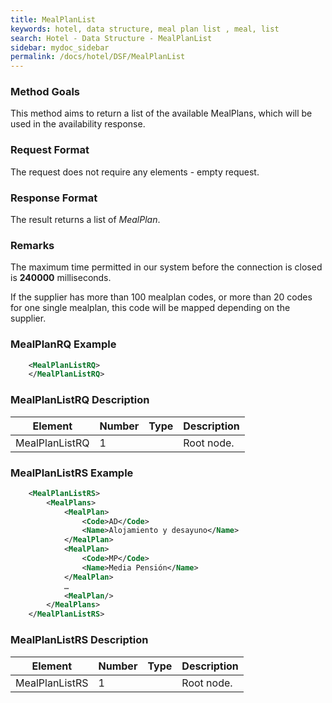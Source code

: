 ```yaml
---
title: MealPlanList
keywords: hotel, data structure, meal plan list , meal, list
search: Hotel - Data Structure - MealPlanList
sidebar: mydoc_sidebar
permalink: /docs/hotel/DSF/MealPlanList
---
```




### Method Goals


This method aims to return a list of the available MealPlans, which will
be used in the availability response.



### Request Format


The request does not require any elements - empty request.



### Response Format


The result returns a list of *MealPlan*.



### Remarks


The maximum time permitted in our system before the connection is closed is  **240000** milliseconds.

If the supplier has more than 100 mealplan codes, or more than 20 codes for one single mealplan, this code will be mapped depending on the supplier.



### MealPlanRQ Example


~~~xml
    <MealPlanListRQ>
    </MealPlanListRQ>
~~~


### MealPlanListRQ Description




| **Element**		| **Number** | **Type** | **Description**		|
| --------------------- | ---------- | -------- | ----------------------------- |
| MealPlanListRQ	| 1          |		| Root node.			|



### MealPlanListRS Example


~~~xml
    <MealPlanListRS>
        <MealPlans>
            <MealPlan>
                <Code>AD</Code>
                <Name>Alojamiento y desayuno</Name>
            </MealPlan>
            <MealPlan>
                <Code>MP</Code>
                <Name>Media Pensión</Name>
            </MealPlan>
            …
            <MealPlan/>
        </MealPlans>
    </MealPlanListRS>
~~~


### MealPlanListRS Description




| **Element**		| **Number** | **Type** | **Description**	|
| --------------------- | ---------- | -------- | --------------------- |
| MealPlanListRS	| 1          |		| Root node.		|
                       

